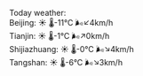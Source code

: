 Today weather:  
Beijing: ☀️   🌡️-11°C 🌬️↙4km/h  
Tianjin: ☀️   🌡️-1°C 🌬️↗0km/h  
Shijiazhuang: ☀️   🌡️-0°C 🌬️↘4km/h  
Tangshan: ☀️   🌡️-6°C 🌬️↘3km/h  
